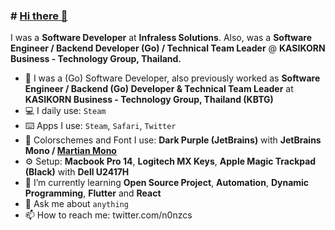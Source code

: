 ### # [Hi there 👋](https://n0nz.github.io)

I was a **Software Developer** at **Infraless Solutions**. Also, was a **Software Engineer / Backend Developer (Go) / Technical Team Leader** @ **KASIKORN Business - Technology Group, Thailand.**

- 🔭 I was a (Go) Software Developer, also previously worked as **Software Engineer / Backend (Go) Developer & Technical Team Leader** at **KASIKORN Business - Technology Group, Thailand (KBTG)**
- 💻 I daily use: `Steam`
- ⌨️ Apps I use: `Steam`, `Safari`, `Twitter`
- 🚀 Colorschemes and Font I use: **Dark Purple (JetBrains)** with **JetBrains Mono / [Martian Mono](https://github.com/evilmartians/mono)**
- ⚙️ Setup: **Macbook Pro 14**, **Logitech MX Keys**, **Apple Magic Trackpad (Black)** with **Dell U2417H**
- 🌱 I’m currently learning **Open Source Project**, **Automation**, **Dynamic Programming**,  **Flutter** and **React**
- 💬 Ask me about `anything`
- 📫 How to reach me: twitter.com/n0nzcs
